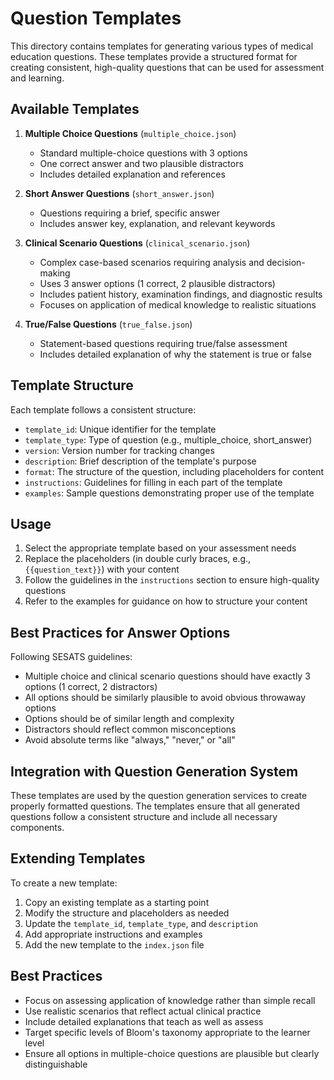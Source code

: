 # Question Templates

This directory contains templates for generating various types of medical education questions. These templates provide a structured format for creating consistent, high-quality questions that can be used for assessment and learning.

## Available Templates

1. **Multiple Choice Questions** (`multiple_choice.json`)
   - Standard multiple-choice questions with 3 options
   - One correct answer and two plausible distractors
   - Includes detailed explanation and references

2. **Short Answer Questions** (`short_answer.json`)
   - Questions requiring a brief, specific answer
   - Includes answer key, explanation, and relevant keywords

3. **Clinical Scenario Questions** (`clinical_scenario.json`)
   - Complex case-based scenarios requiring analysis and decision-making
   - Uses 3 answer options (1 correct, 2 plausible distractors)
   - Includes patient history, examination findings, and diagnostic results
   - Focuses on application of medical knowledge to realistic situations

4. **True/False Questions** (`true_false.json`)
   - Statement-based questions requiring true/false assessment
   - Includes detailed explanation of why the statement is true or false

## Template Structure

Each template follows a consistent structure:

- `template_id`: Unique identifier for the template
- `template_type`: Type of question (e.g., multiple_choice, short_answer)
- `version`: Version number for tracking changes
- `description`: Brief description of the template's purpose
- `format`: The structure of the question, including placeholders for content
- `instructions`: Guidelines for filling in each part of the template
- `examples`: Sample questions demonstrating proper use of the template

## Usage

1. Select the appropriate template based on your assessment needs
2. Replace the placeholders (in double curly braces, e.g., `{{question_text}}`) with your content
3. Follow the guidelines in the `instructions` section to ensure high-quality questions
4. Refer to the examples for guidance on how to structure your content

## Best Practices for Answer Options

Following SESATS guidelines:
- Multiple choice and clinical scenario questions should have exactly 3 options (1 correct, 2 distractors)
- All options should be similarly plausible to avoid obvious throwaway options
- Options should be of similar length and complexity
- Distractors should reflect common misconceptions
- Avoid absolute terms like "always," "never," or "all"

## Integration with Question Generation System

These templates are used by the question generation services to create properly formatted questions. The templates ensure that all generated questions follow a consistent structure and include all necessary components.

## Extending Templates

To create a new template:

1. Copy an existing template as a starting point
2. Modify the structure and placeholders as needed
3. Update the `template_id`, `template_type`, and `description`
4. Add appropriate instructions and examples
5. Add the new template to the `index.json` file

## Best Practices

- Focus on assessing application of knowledge rather than simple recall
- Use realistic scenarios that reflect actual clinical practice
- Include detailed explanations that teach as well as assess
- Target specific levels of Bloom's taxonomy appropriate to the learner level
- Ensure all options in multiple-choice questions are plausible but clearly distinguishable 